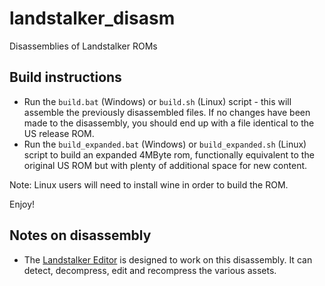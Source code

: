 # landstalker_disasm

Disassemblies of Landstalker ROMs

## Build instructions

- Run the `build.bat` (Windows) or `build.sh` (Linux) script - this will assemble the previously disassembled files. If no changes have been made to the disassembly, you should end up with a file identical to the US release ROM.
- Run the `build_expanded.bat` (Windows) or `build_expanded.sh` (Linux) script to build an expanded 4MByte rom, functionally equivalent to the original US ROM but with plenty of additional space for new content.

Note: Linux users will need to install wine in order to build the ROM.

Enjoy!

## Notes on disassembly

- The [Landstalker Editor](https://github.com/lordmir/landstalker_editor) is designed to work on this disassembly. It can detect, decompress, edit and recompress the various assets.

